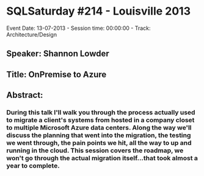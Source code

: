 # SQLSaturday #214 - Louisville 2013
Event Date: 13-07-2013 - Session time: 00:00:00 - Track: Architecture/Design
## Speaker: Shannon Lowder
## Title: OnPremise to Azure
## Abstract:
### During this talk I'll walk you through the process actually used to migrate a client's systems from hosted in a company closet to multiple Microsoft Azure data centers. Along the way we'll discuss the planning that went into the migration, the testing we went through, the pain points we hit, all the way to up and running in the cloud. This session covers the roadmap, we won't go through the actual migration itself...that took almost a year to complete.
